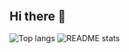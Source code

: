 ## Hi there 👋

![Top langs](https://github-readme-stats.vercel.app/api/top-langs?username=pedrosissa01&show_icons=true&theme=transparent&hide_border=true&layout=compact&langs_count=10&size_weight=0.2&count_weight=0.2) ![README stats](https://github-readme-stats.vercel.app/api?username=pedrosissa01&show=reviews&show_icons=true&theme=transparent&hide_border=true)
